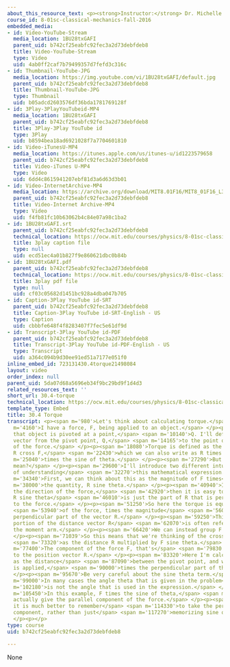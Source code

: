 ```yaml
---
about_this_resource_text: <p><strong>Instructor:</strong> Dr. Michelle Tomasik</p>
course_id: 8-01sc-classical-mechanics-fall-2016
embedded_media:
- id: Video-YouTube-Stream
  media_location: 1BU28txGAFI
  parent_uid: b742cf25eabfc92fec3a2d73debfdeb8
  title: Video-YouTube-Stream
  type: Video
  uid: 4ab0ff2caf7b79499357d7fefd3c316c
- id: Thumbnail-YouTube-JPG
  media_location: https://img.youtube.com/vi/1BU28txGAFI/default.jpg
  parent_uid: b742cf25eabfc92fec3a2d73debfdeb8
  title: Thumbnail-YouTube-JPG
  type: Thumbnail
  uid: b05adcd2603576df36bda1781769128f
- id: 3Play-3PlayYouTubeid-MP4
  media_location: 1BU28txGAFI
  parent_uid: b742cf25eabfc92fec3a2d73debfdeb8
  title: 3Play-3Play YouTube id
  type: 3Play
  uid: b8594bea18ad6921028f7a7704601810
- id: Video-iTunesU-MP4
  media_location: https://itunes.apple.com/us/itunes-u/id1223579658
  parent_uid: b742cf25eabfc92fec3a2d73debfdeb8
  title: Video-iTunes U-MP4
  type: Video
  uid: 6dd4c8615941207ebf81d3a6d63d3b01
- id: Video-InternetArchive-MP4
  media_location: https://archive.org/download/MIT8.01F16/MIT8_01F16_L30v04_360p.mp4
  parent_uid: b742cf25eabfc92fec3a2d73debfdeb8
  title: Video-Internet Archive-MP4
  type: Video
  uid: f4fb81fc10b63062b4c84e07a98c1ba2
- id: 1BU28txGAFI.srt
  parent_uid: b742cf25eabfc92fec3a2d73debfdeb8
  technical_location: https://ocw.mit.edu/courses/physics/8-01sc-classical-mechanics-fall-2016/week-10-rotational-motion/30.4-torque/30.4-torque/1BU28txGAFI.srt
  title: 3play caption file
  type: null
  uid: ecd51ec4a01b827f9e860621dbc0b84b
- id: 1BU28txGAFI.pdf
  parent_uid: b742cf25eabfc92fec3a2d73debfdeb8
  technical_location: https://ocw.mit.edu/courses/physics/8-01sc-classical-mechanics-fall-2016/week-10-rotational-motion/30.4-torque/30.4-torque/1BU28txGAFI.pdf
  title: 3play pdf file
  type: null
  uid: cf03c05682d1451bc928a4dba047b705
- id: Caption-3Play YouTube id-SRT
  parent_uid: b742cf25eabfc92fec3a2d73debfdeb8
  title: Caption-3Play YouTube id-SRT-English - US
  type: Caption
  uid: cbbbfe648f4f8283407f7fec5e61df9d
- id: Transcript-3Play YouTube id-PDF
  parent_uid: b742cf25eabfc92fec3a2d73debfdeb8
  title: Transcript-3Play YouTube id-PDF-English - US
  type: Transcript
  uid: a364c094b9d30ee91ed51a7177e051f0
inline_embed_id: 723131430.4torque21498084
layout: video
order_index: null
parent_uid: 5da07d68a5696eb34f9bc29bd9f1d4d3
related_resources_text: ''
short_url: 30.4-torque
technical_location: https://ocw.mit.edu/courses/physics/8-01sc-classical-mechanics-fall-2016/week-10-rotational-motion/30.4-torque/30.4-torque
template_type: Embed
title: 30.4 Torque
transcript: <p><span m='980'>Let's think about calculating torque.</span> </p><p><span
  m='4160'>I have a force, F, being applied to an object.</span> </p><p><span m='8240'>And
  that object is pivoted at a point,</span> <span m='10140'>Q. I'll define R as the
  vector from the pivot point, Q,</span> <span m='14165'>to the point of the application
  of the force.</span> </p><p><span m='18080'>Torque is defined as the cross product,
  R cross F,</span> <span m='22430'>which we can also write as R times F</span> <span
  m='25040'>times the sine of theta.</span> </p><p><span m='27290'>But what does that
  mean?</span> </p><p><span m='29600'>I'll introduce two different intuitive ways
  of understanding</span> <span m='32270'>this mathematical expression.</span> </p><p><span
  m='34340'>First, we can think about this as the magnitude of F times</span> <span
  m='38000'>the quantity, R sine theta.</span> </p><p><span m='40940'>If we look at
  the direction of the force,</span> <span m='42920'>then it is easy to see there
  R sine theta</span> <span m='46010'>is just the part of R that is perpendicular
  to the force.</span> </p><p><span m='51250'>So here the torque is equal to the magnitude</span>
  <span m='53940'>of the force, times the magnitude</span> <span m='56070'>of this
  perpendicular part of the vector R.</span> </p><p><span m='59250'>This perpendicular
  portion of the distance vector R</span> <span m='62070'>is often referred to as
  the moment arm.</span> </p><p><span m='66420'>We can instead group F with sine theta.</span>
  </p><p><span m='71039'>So this means that we're thinking of the cross-product</span>
  <span m='73320'>as the distance R multiplied by F sine theta.</span> </p><p><span
  m='77400'>The component of the force F, that's</span> <span m='79830'>perpendicular
  to the position vector R.</span> </p><p><span m='83320'>Here I'm calculating torque
  as the distance</span> <span m='87090'>between the pivot point, and where the force
  is applied,</span> <span m='90000'>times the perpendicular part of the force.</span>
  </p><p><span m='95670'>Be very careful about the sine theta term.</span> </p><p><span
  m='99000'>In many cases the angle theta that is given in the problem</span> <span
  m='102180'>is not the angle that is used in the expression.</span> </p><p><span
  m='105450'>In this example, F times the sine of theta,</span> <span m='109280'>will
  actually give the parallel component of the force.</span> </p><p><span m='112650'>Therefore
  it is much better to remember</span> <span m='114330'>to take the perpendicular
  component, rather than just</span> <span m='117270'>memorizing sine of theta.</span>
  </p><p></p>
type: course
uid: b742cf25eabfc92fec3a2d73debfdeb8

---
```

None
